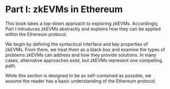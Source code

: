 # Part I: zkEVMs in Ethereum
This book takes a top-down approach to exploring zkEVMs.
Accordingly, Part I introduces zkEVMs abstractly and explains how they can be applied within the Ethereum protocol.

We begin by defining the syntactical interface and key properties of zkEVMs.
From there, we treat them as a black box and examine the types of problems zkEVMs can address and how they provide solutions.
In many cases, alternative approaches exist, but zkEVMs represent one compelling path.

While this section is designed to be as self-contained as possible, we assume the reader has a basic understanding of the Ethereum protocol.